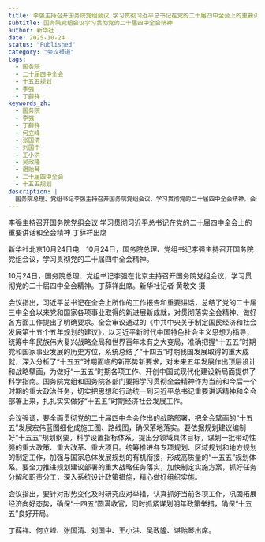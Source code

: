 ```yaml
---
title: 李强主持召开国务院党组会议 学习贯彻习近平总书记在党的二十届四中全会上的重要讲话和全会精神 丁薛祥出席
subtitle: 国务院党组会议学习贯彻党的二十届四中全会精神
author: 新华社
date: 2025-10-24
status: "Published"
category: "会议报道"
tags:
  - 国务院
  - 二十届四中全会
  - 十五五规划
  - 李强
  - 丁薛祥
keywords_zh:
  - 国务院
  - 李强
  - 丁薛祥
  - 何立峰
  - 张国清
  - 刘国中
  - 王小洪
  - 吴政隆
  - 谌贻琴
  - 二十届四中全会
  - 十五五规划
description: |
  国务院总理、党组书记李强主持召开国务院党组会议，学习贯彻党的二十届四中全会精神。会议强调，要全面贯彻全会战略部署，将“十五五”发展宏伟蓝图细化为施工图和路线图，确保落地落实，并抓好当前工作，确保“十四五”圆满收官和“十五五”良好开局。
---
```

李强主持召开国务院党组会议 学习贯彻习近平总书记在党的二十届四中全会上的重要讲话和全会精神 丁薛祥出席

新华社北京10月24日电 10月24日，国务院总理、党组书记李强主持召开国务院党组会议，学习贯彻党的二十届四中全会精神。



10月24日，国务院总理、党组书记李强在北京主持召开国务院党组会议，学习贯彻党的二十届四中全会精神。丁薛祥出席。新华社记者 黄敬文 摄

会议指出，习近平总书记在全会上所作的工作报告和重要讲话，总结了党的二十届三中全会以来党和国家各项事业取得的新进展新成就，对贯彻落实全会精神、做好各方面工作提出了明确要求。全会审议通过的《中共中央关于制定国民经济和社会发展第十五个五年规划的建议》，以习近平新时代中国特色社会主义思想为指导，统筹中华民族伟大复兴战略全局和世界百年未有之大变局，准确把握“十五五”时期党和国家事业发展的历史方位，系统总结了“十四五”时期我国发展取得的重大成就，深入分析了“十五五”时期面临的新形势新要求，对未来五年发展作出顶层设计和战略擘画，为做好“十五五”时期各项工作、开创中国式现代化建设新局面提供了科学指南。国务院党组和国务院各部门要把学习贯彻全会精神作为当前和今后一个时期的重大政治任务，切实把思想和行动统一到习近平总书记重要讲话精神和全会部署上来，扎扎实实做好“十五五”时期经济社会发展工作。

会议强调，要全面贯彻党的二十届四中全会作出的战略部署，把全会擘画的“十五五”发展宏伟蓝图细化成施工图、路线图，确保落地落实。要依据规划建议编制好“十五五”规划纲要，科学设置指标体系，提出分领域具体目标，谋划一批带动性强的重大政策、重大改革、重大项目。统筹推进各专项规划、区域规划和地方规划的制定工作，加强与国家总体发展规划的有机衔接，形成高质量的“十五五”规划体系。要全力推进规划建议部署的重大战略任务落实，加快制定实施方案，抓好任务分解和职责分工，深入系统设计政策措施，精心做好组织实施。

会议指出，要针对形势变化及时研究应对举措，认真抓好当前各项工作，巩固拓展经济向好态势，确保“十四五”圆满收官，同时抓紧谋划明年政策举措，确保“十五五”良好开局。

丁薛祥、何立峰、张国清、刘国中、王小洪、吴政隆、谌贻琴出席。
